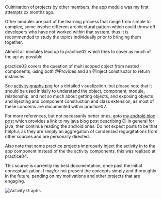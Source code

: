 Culmination of projects by other members, the app module was my first attempts xx months ago.

Other modules are part of the learning process that range from simple to complex, some involve different architectural pattern which could throw off developers who have not worked within that system, thus it is recommended to study the topics individually prior to bringing them together.

Almost all modules lead up to practice02 which tries to cover as much of the api as possible.

practice03 covers the question of multi scoped object from nested components, using both @Provides and an @Inject constructor to return instances.

See [activity graphs png](https://raw.githubusercontent.com/ersin-ertan/Dagger2Examples/master/activitygraphs/Dagger2ActivityGraphs.png) for a detailed visualization.
but please note that it should be used initially to understand the object, component, module, relationship, and not so much about getting objects, and exposing objects and injecting and component construction and class extension, as most of these concerns are documented within practice02.

For more references, but not necessarily better ones, goto [my android blog post](http://ersinandroid.blogspot.ca/2015/01/dagger-2-preliminary-notes-part-1.html) which provides a link to my java blog post describing DI in general for java, then continue reading the android ones. Do not expect posts to be that helpful, as they are simply an aggregation of condensed regurgitations from other sources and are personally directed.

Also note that some practice projects improperly inject the activity in to the app component instead of the the activity components, this was realized at practice04.

This source is currently my best documentation, once past the initial conceptualization.
I may/or not present the concepts simply and thoroughly in the future, pending on my motivations and other projects that are engaging.


![Activity Graphs](https://github.com/ersin-ertan/Dagger2Examples/blob/master/activitygraphs/Dagger2AndroidActivityGraphs.svg "Object-Module-Component")
